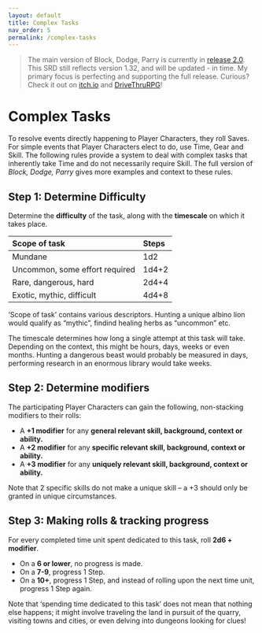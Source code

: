 ```yaml
---
layout: default
title: Complex Tasks
nav_order: 5
permalink: /complex-tasks
---
```


> The main version of Block, Dodge, Parry is currently in [release 2.0](https://dicegoblin.blog/out-now-block-dodge-parry-v2-0/). This SRD still reflects version 1.32, and will be updated - in time. My primary focus is perfecting and supporting the full release. Curious? Check it out on [itch.io](https://dicegoblingames.itch.io/block-dodge-parry) and [DriveThruRPG](https://www.drivethrurpg.com/product/425888/Block-Dodge-Parry--A-Levelless-Classless-Expansion-of-Cairn)!

# Complex Tasks
To resolve events directly happening to Player Characters, they roll Saves. For simple events that Player Characters elect to do, use Time, Gear and Skill. The following rules provide a system to deal with complex tasks that inherently take Time and do not necessarily require Skill. The full version of _Block, Dodge, Parry_ gives more examples and context to these rules.

## Step 1: Determine Difficulty
Determine the **difficulty** of the task, along with the **timescale** on which it takes place.

|Scope of task|Steps|
|:----|:----|
|Mundane|1d2|
|Uncommon, some effort required|1d4+2|
|Rare, dangerous, hard|2d4+4|
|Exotic, mythic, difficult|4d4+8|

‘Scope of task’ contains various descriptors. Hunting a unique albino lion would qualify as “mythic”, findind healing herbs as “uncommon” etc.

The timescale determines how long a single attempt at this task will take. Depending on the context, this might be hours, days, weeks or even months. Hunting a dangerous beast would probably be measured in days, performing research in an enormous library would take weeks.

## Step 2: Determine modifiers

The participating Player Characters can gain the following, non-stacking modifiers to their rolls:

-	A **+1 modifier** for any **general relevant skill, background, context or ability.**
-	A **+2 modifier** for any **specific relevant skill, background, context or ability.**
-	A **+3 modifier** for any **uniquely relevant skill, background, context or ability.**

Note that 2 specific skills do not make a unique skill – a +3 should only be granted in unique circumstances.


## Step 3: Making rolls & tracking progress

For every completed time unit spent dedicated to this task, roll **2d6 + modifier**.
- On a **6 or lower**, no progress is made.
-	On a **7-9**, progress 1 Step.
-	On a **10+**, progress 1 Step, and instead of rolling upon the next time unit, progress 1 Step again.

Note that ‘spending time dedicated to this task’ does not mean that nothing else happens; it might involve traveling the land in pursuit of the quarry, visiting towns and cities, or even delving into dungeons looking for clues!
